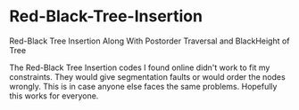 # Red-Black-Tree-Insertion
Red-Black Tree Insertion Along With Postorder Traversal and BlackHeight of Tree

The Red-Black Tree Insertion codes I found online didn't work to fit my constraints. They would give segmentation faults or would order the nodes wrongly.
This is in case anyone else faces the same problems. Hopefully this works for everyone.
